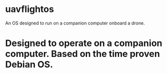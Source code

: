 # uavflightos
An OS designed to run on a companion computer onboard a drone.

#
# Designed to operate on a companion computer. Based on the time proven Debian OS.
